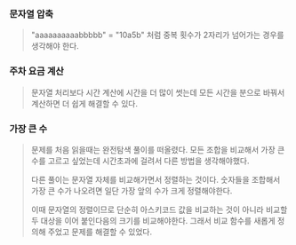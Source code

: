 ### 문자열 압축

> "aaaaaaaaaabbbbb" = "10a5b" 처럼 중복 횟수가 2자리가 넘어가는 경우를 생각해야 한다.

### 주차 요금 계산

>문자열 처리보다 시간 계산에 시간을 더 많이 썻는데 모든 시간을 분으로 바꿔서 계산하면 더 쉽게 해결할 수 있다.

### 가장 큰 수

> 문제를 처음 읽을때는 완전탐색 풀이를 떠올렸다. 모든 조합을 비교해서 가장 큰 수를 고르고 싶었는데 시간초과에 걸려서 다른 방법을 생각해야했다.
>
> 다른 풀이는 문자열 자체를 비교해가면서 정렬하는 것이다. 숫자들을 조합해서 가장 큰 수가 나오려면 일단 가장 앞의 수가 크게 정렬해야한다.
>
> 이때 문자열의 정렬이므로 단순히 아스키코드 값을 비교하는 것이 아니라 비교할 두 대상을 이어 붙인다음의 크기를 비교해야한다. 그래서 비교 함수를 새롭게 정의해 주었고 문제를 해결할 수 있었다.